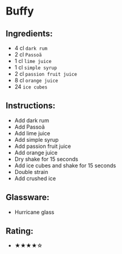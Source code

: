# Buffy

## Ingredients:
- 4 cl `dark rum`
- 2 cl `Passoã`
- 1 cl `lime juice`
- 1 cl `simple syrup`
- 2 cl `passion fruit juice`
- 8 cl `orange juice`
- 24 `ice cubes`

## Instructions:
- Add dark rum
- Add Passoã
- Add lime juice
- Add simple syrup
- Add passion fruit juice
- Add orange juice
- Dry shake for 15 seconds
- Add ice cubes and shake for 15 seconds
- Double strain
- Add crushed ice

## Glassware:
- Hurricane glass

## Rating:
- ★★★★☆